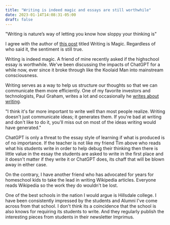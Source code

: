 ```yaml
---
title: "Writing is indeed magic and essays are still worthwhile"
date: 2023-01-14T14:08:31-05:00
draft: false
---
```


"Writing is nature’s way of letting you know how sloppy your thinking is"

I agree with the author of [this post](https://brooker.co.za/blog/2022/11/08/writing.html) titled Writing is Magic. Regardless of who said it, the sentiment is still true.

Writing is indeed magic. A friend of mine recently asked if the highschool essay is worthwhile. We've been discussing the impacts of ChatGPT for a while now, ever since it broke through like the Koolaid Man into mainstream consciousness.

Writing serves as a way to help us structure our thoughts so that we can communicate them more efficiently. One of my favorite investors and technologists, Paul Graham, writes a lot and occasionally he [writes about writing](http://www.paulgraham.com/writing44.html). 

"I think it's far more important to write well than most people realize. Writing doesn't just communicate ideas; it generates them. If you're bad at writing and don't like to do it, you'll miss out on most of the ideas writing would have generated."

ChatGPT is only a threat to the essay style of learning if what is produced is of no importance. If the teacher is not like my friend Tim above who reads what his students write in order to help debug their thinking then there is little value in the essay the students are asked to write in the first place and it doesn't matter if they write it or ChatGPT does, its chaff that will be blown away in either case.

On the contrary, I have another friend who has advocated for years for homeschool kids to take the lead in writing Wikipedia articles. Everyone reads Wikipedia so the work they do wouldn't be lost.

One of the best schools in the nation I would argue is Hillsdale college. I have been consistently impressed by the students and Alumni I've come across from that school. I don't think its a coincidence that the school is also knows for requiring its students to write. And they regularly publish the  interesting pieces from students in their newsletter Imprimus.